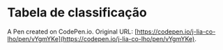 # Tabela de classificação

A Pen created on CodePen.io. Original URL: [https://codepen.io/j-lia-co-lho/pen/vYgmYKe](https://codepen.io/j-lia-co-lho/pen/vYgmYKe).


